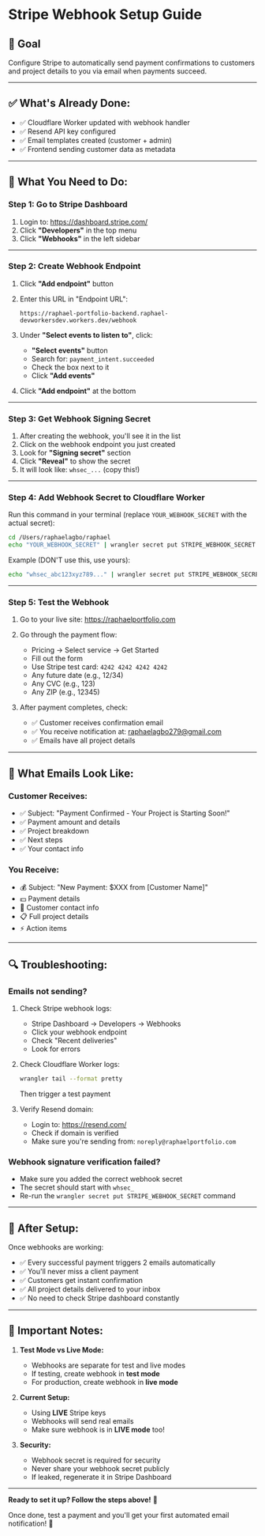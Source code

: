 # Stripe Webhook Setup Guide

## 🎯 Goal
Configure Stripe to automatically send payment confirmations to customers and project details to you via email when payments succeed.

---

## ✅ What's Already Done:
- ✅ Cloudflare Worker updated with webhook handler
- ✅ Resend API key configured
- ✅ Email templates created (customer + admin)
- ✅ Frontend sending customer data as metadata

---

## 🔧 What You Need to Do:

### **Step 1: Go to Stripe Dashboard**

1. Login to: https://dashboard.stripe.com/
2. Click **"Developers"** in the top menu
3. Click **"Webhooks"** in the left sidebar

---

### **Step 2: Create Webhook Endpoint**

1. Click **"Add endpoint"** button
2. Enter this URL in "Endpoint URL":
   ```
   https://raphael-portfolio-backend.raphael-devworkersdev.workers.dev/webhook
   ```

3. Under **"Select events to listen to"**, click:
   - **"Select events"** button
   - Search for: `payment_intent.succeeded`
   - Check the box next to it
   - Click **"Add events"**

4. Click **"Add endpoint"** at the bottom

---

### **Step 3: Get Webhook Signing Secret**

1. After creating the webhook, you'll see it in the list
2. Click on the webhook endpoint you just created
3. Look for **"Signing secret"** section
4. Click **"Reveal"** to show the secret
5. It will look like: `whsec_...` (copy this!)

---

### **Step 4: Add Webhook Secret to Cloudflare Worker**

Run this command in your terminal (replace `YOUR_WEBHOOK_SECRET` with the actual secret):

```bash
cd /Users/raphaelagbo/raphael
echo "YOUR_WEBHOOK_SECRET" | wrangler secret put STRIPE_WEBHOOK_SECRET
```

Example (DON'T use this, use yours):
```bash
echo "whsec_abc123xyz789..." | wrangler secret put STRIPE_WEBHOOK_SECRET
```

---

### **Step 5: Test the Webhook**

1. Go to your live site: https://raphaelportfolio.com
2. Go through the payment flow:
   - Pricing → Select service → Get Started
   - Fill out the form
   - Use Stripe test card: `4242 4242 4242 4242`
   - Any future date (e.g., 12/34)
   - Any CVC (e.g., 123)
   - Any ZIP (e.g., 12345)

3. After payment completes, check:
   - ✅ Customer receives confirmation email
   - ✅ You receive notification at: raphaelagbo279@gmail.com
   - ✅ Emails have all project details

---

## 📧 What Emails Look Like:

### **Customer Receives:**
- ✅ Subject: "Payment Confirmed - Your Project is Starting Soon!"
- ✅ Payment amount and details
- ✅ Project breakdown
- ✅ Next steps
- ✅ Your contact info

### **You Receive:**
- 💰 Subject: "New Payment: $XXX from [Customer Name]"
- 💵 Payment details
- 👤 Customer contact info
- 📋 Full project details
- ⚡ Action items

---

## 🔍 Troubleshooting:

### **Emails not sending?**

1. Check Stripe webhook logs:
   - Stripe Dashboard → Developers → Webhooks
   - Click your webhook endpoint
   - Check "Recent deliveries"
   - Look for errors

2. Check Cloudflare Worker logs:
   ```bash
   wrangler tail --format pretty
   ```
   Then trigger a test payment

3. Verify Resend domain:
   - Login to: https://resend.com/
   - Check if domain is verified
   - Make sure you're sending from: `noreply@raphaelportfolio.com`

### **Webhook signature verification failed?**

- Make sure you added the correct webhook secret
- The secret should start with `whsec_`
- Re-run the `wrangler secret put STRIPE_WEBHOOK_SECRET` command

---

## 🎯 After Setup:

Once webhooks are working:
- ✅ Every successful payment triggers 2 emails automatically
- ✅ You'll never miss a client payment
- ✅ Customers get instant confirmation
- ✅ All project details delivered to your inbox
- ✅ No need to check Stripe dashboard constantly

---

## 📝 Important Notes:

1. **Test Mode vs Live Mode:**
   - Webhooks are separate for test and live modes
   - If testing, create webhook in **test mode**
   - For production, create webhook in **live mode**

2. **Current Setup:**
   - Using **LIVE** Stripe keys
   - Webhooks will send real emails
   - Make sure webhook is in **LIVE mode** too!

3. **Security:**
   - Webhook secret is required for security
   - Never share your webhook secret publicly
   - If leaked, regenerate it in Stripe Dashboard

---

**Ready to set it up? Follow the steps above!** 🚀

Once done, test a payment and you'll get your first automated email notification! 📧

